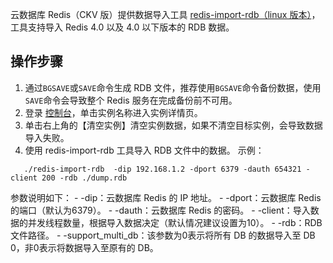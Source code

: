 
云数据库 Redis（CKV 版）提供数据导入工具 [redis-import-rdb（linux 版本）](https://main.qcloudimg.com/raw/2b60883d002b00f4814daf80c2335ba3/redis-import-rdb)，工具支持导入 Redis 4.0 以及 4.0 以下版本的 RDB 数据。

## 操作步骤
1. 通过`BGSAVE`或`SAVE`命令生成 RDB 文件，推荐使用`BGSAVE`命令备份数据，使用`SAVE`命令会导致整个 Redis 服务在完成备份前不可用。
2. 登录 [控制台](https://console.cloud.tencent.com/redis)，单击实例名称进入实例详情页。
3. 单击右上角的【清空实例】清空实例数据，如果不清空目标实例，会导致数据导入失败。
4. 使用 redis-import-rdb 工具导入 RDB 文件中的数据。
示例：
```
   ./redis-import-rdb  -dip 192.168.1.2 -dport 6379 -dauth 654321 -client 200 -rdb ./dump.rdb
```
参数说明如下：
    - -dip：云数据库 Redis 的 IP 地址。
    - -dport：云数据库 Redis 的端口（默认为6379）。
    - -dauth：云数据库 Redis 的密码。
    - -client：导入数据的并发线程数量，根据导入数据决定（默认情况建议设置为10）。
    - -rdb：RDB 文件路径。
    - -support_multi_db：该参数为0表示将所有 DB 的数据导入至 DB 0，非0表示将数据导入至原有的 DB。
    


